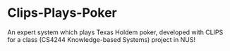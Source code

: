 # Clips-Plays-Poker
An expert system which plays Texas Holdem poker, developed with CLIPS for a class (CS4244 Knowledge-based Systems) project in NUS!
